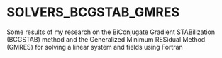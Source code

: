 # SOLVERS_BCGSTAB_GMRES
Some results of my research on the BiConjugate Gradient STABilization (BCGSTAB) method and   the Generalized Minimum RESidual Method (GMRES) for solving a linear system and fields using Fortran
